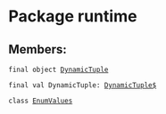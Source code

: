 # Package runtime
## Members:
<pre><code class="language-scala" >final object <a href="./DynamicTuple.md">DynamicTuple</a></pre></code>
<pre><code class="language-scala" >final val DynamicTuple: <a href="./DynamicTuple$.md">DynamicTuple$</a></pre></code>

<pre><code class="language-scala" >class <a href="./EnumValues.md">EnumValues</a></pre></code>
